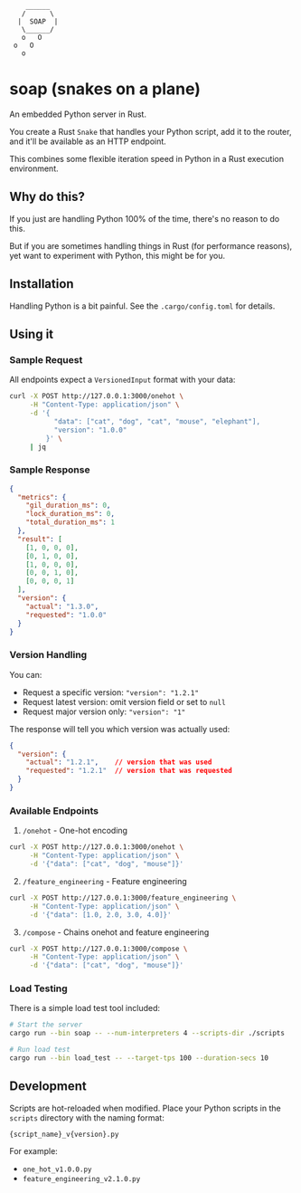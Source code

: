 ```
    ______
   /      \
  |  SOAP  |
   \______/
   o   O
 o   O
   o
```
# soap (snakes on a plane)

An embedded Python server in Rust.

You create a Rust `Snake` that handles your Python script, add it to the router, and it'll be available as an HTTP endpoint.

This combines some flexible iteration speed in Python in a Rust execution environment.

## Why do this?

If you just are handling Python 100% of the time, there's no reason to do this.

But if you are sometimes handling things in Rust (for performance reasons), yet want to experiment with Python, this might be for you.

## Installation

Handling Python is a bit painful. See the `.cargo/config.toml` for details.

## Using it

### Sample Request

All endpoints expect a `VersionedInput` format with your data:

```bash
curl -X POST http://127.0.0.1:3000/onehot \
     -H "Content-Type: application/json" \
     -d '{
           "data": ["cat", "dog", "cat", "mouse", "elephant"],
           "version": "1.0.0"
         }' \
     | jq
```

### Sample Response

```json
{
  "metrics": {
    "gil_duration_ms": 0,
    "lock_duration_ms": 0,
    "total_duration_ms": 1
  },
  "result": [
    [1, 0, 0, 0],
    [0, 1, 0, 0],
    [1, 0, 0, 0],
    [0, 0, 1, 0],
    [0, 0, 0, 1]
  ],
  "version": {
    "actual": "1.3.0",
    "requested": "1.0.0"
  }
}
```

### Version Handling

You can:
- Request a specific version: `"version": "1.2.1"`
- Request latest version: omit version field or set to `null`
- Request major version only: `"version": "1"`

The response will tell you which version was actually used:

```json
{
  "version": {
    "actual": "1.2.1",    // version that was used
    "requested": "1.2.1"  // version that was requested
  }
}
```

### Available Endpoints

1. `/onehot` - One-hot encoding
```bash
curl -X POST http://127.0.0.1:3000/onehot \
     -H "Content-Type: application/json" \
     -d '{"data": ["cat", "dog", "mouse"]}'
```

2. `/feature_engineering` - Feature engineering
```bash
curl -X POST http://127.0.0.1:3000/feature_engineering \
     -H "Content-Type: application/json" \
     -d '{"data": [1.0, 2.0, 3.0, 4.0]}'
```

3. `/compose` - Chains onehot and feature engineering
```bash
curl -X POST http://127.0.0.1:3000/compose \
     -H "Content-Type: application/json" \
     -d '{"data": ["cat", "dog", "mouse"]}'
```

### Load Testing

There is a simple load test tool included:

```bash
# Start the server
cargo run --bin soap -- --num-interpreters 4 --scripts-dir ./scripts

# Run load test
cargo run --bin load_test -- --target-tps 100 --duration-secs 10
```

## Development

Scripts are hot-reloaded when modified. Place your Python scripts in the `scripts` directory with the naming format:
```
{script_name}_v{version}.py
```

For example:
- `one_hot_v1.0.0.py`
- `feature_engineering_v2.1.0.py`